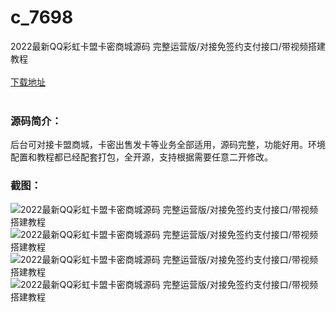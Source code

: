 # c_7698
2022最新QQ彩虹卡盟卡密商城源码 完整运营版/对接免签约支付接口/带视频搭建教程
<br/></br>
[下载地址](https://www.uuid2.com/7698.html "下载地址")
<br/></br>
<h3>源码简介：</h3>
<p>后台可对接卡盟商城，卡密出售发卡等业务全部适用，源码完整，功能好用。环境配置和教程都已经配套打包，全开源，支持根据需要任意二开修改。<p>
<h3>截图：</h3>
<img src="https://www.uuid2.com/wp-content/uploads/img/pro/20220211/16445481534696.png" alt="2022最新QQ彩虹卡盟卡密商城源码 完整运营版/对接免签约支付接口/带视频搭建教程"><img src="https://www.uuid2.com/wp-content/uploads/img/pro/20220211/1644548153324.png" alt="2022最新QQ彩虹卡盟卡密商城源码 完整运营版/对接免签约支付接口/带视频搭建教程"><img src="https://www.uuid2.com/wp-content/uploads/img/pro/20220211/16445481541899.png" alt="2022最新QQ彩虹卡盟卡密商城源码 完整运营版/对接免签约支付接口/带视频搭建教程"><img src="https://www.uuid2.com/wp-content/uploads/img/pro/20220211/1644548156826.png" alt="2022最新QQ彩虹卡盟卡密商城源码 完整运营版/对接免签约支付接口/带视频搭建教程">
